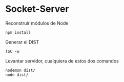 # Socket-Server

Reconstruir módulos de Node
```
npm install
```

Generar el DIST
```
TSC -w
```

Levantar servidor, cualquiera de estos dos comandos
```
nodemon dist/
node dist/
```
